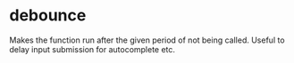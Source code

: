 # debounce

Makes the function run after the given period of not being called. Useful to delay input submission for autocomplete etc.
